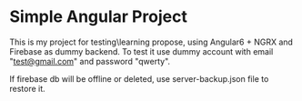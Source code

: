 # Simple Angular Project

This is my project for testing\learning propose, using Angular6 + NGRX and Firebase as dummy backend.
To test it use dummy account with email "test@gmail.com" and password "qwerty".

If firebase db will be offline or deleted, use server-backup.json file to restore it.
